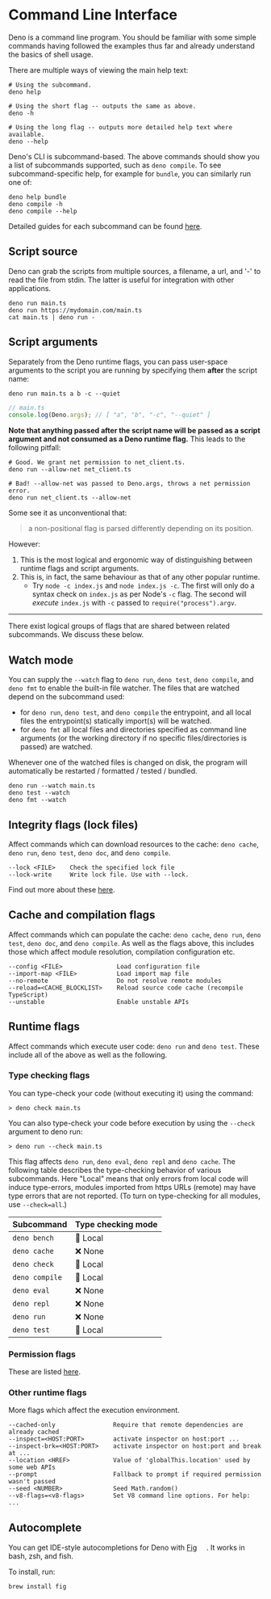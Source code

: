 # Command Line Interface

Deno is a command line program. You should be familiar with some simple commands
having followed the examples thus far and already understand the basics of shell
usage.

There are multiple ways of viewing the main help text:

```shell
# Using the subcommand.
deno help

# Using the short flag -- outputs the same as above.
deno -h

# Using the long flag -- outputs more detailed help text where available.
deno --help
```

Deno's CLI is subcommand-based. The above commands should show you a list of
subcommands supported, such as `deno compile`. To see subcommand-specific help,
for example for `bundle`, you can similarly run one of:

```shell
deno help bundle
deno compile -h
deno compile --help
```

Detailed guides for each subcommand can be found [here](../tools.md).

## Script source

Deno can grab the scripts from multiple sources, a filename, a url, and '-' to
read the file from stdin. The latter is useful for integration with other
applications.

```shell
deno run main.ts
deno run https://mydomain.com/main.ts
cat main.ts | deno run -
```

## Script arguments

Separately from the Deno runtime flags, you can pass user-space arguments to the
script you are running by specifying them **after** the script name:

```shell
deno run main.ts a b -c --quiet
```

```ts
// main.ts
console.log(Deno.args); // [ "a", "b", "-c", "--quiet" ]
```

**Note that anything passed after the script name will be passed as a script
argument and not consumed as a Deno runtime flag.** This leads to the following
pitfall:

```shell
# Good. We grant net permission to net_client.ts.
deno run --allow-net net_client.ts

# Bad! --allow-net was passed to Deno.args, throws a net permission error.
deno run net_client.ts --allow-net
```

Some see it as unconventional that:

> a non-positional flag is parsed differently depending on its position.

However:

1. This is the most logical and ergonomic way of distinguishing between runtime
   flags and script arguments.
2. This is, in fact, the same behaviour as that of any other popular runtime.
   - Try `node -c index.js` and `node index.js -c`. The first will only do a
     syntax check on `index.js` as per Node's `-c` flag. The second will
     _execute_ `index.js` with `-c` passed to `require("process").argv`.

---

There exist logical groups of flags that are shared between related subcommands.
We discuss these below.

## Watch mode

You can supply the `--watch` flag to `deno run`, `deno test`, `deno compile`,
and `deno fmt` to enable the built-in file watcher. The files that are watched
depend on the subcommand used:

- for `deno run`, `deno test`, and `deno compile` the entrypoint, and all local
  files the entrypoint(s) statically import(s) will be watched.
- for `deno fmt` all local files and directories specified as command line
  arguments (or the working directory if no specific files/directories is
  passed) are watched.

Whenever one of the watched files is changed on disk, the program will
automatically be restarted / formatted / tested / bundled.

```shell
deno run --watch main.ts
deno test --watch
deno fmt --watch
```

## Integrity flags (lock files)

Affect commands which can download resources to the cache: `deno cache`,
`deno run`, `deno test`, `deno doc`, and `deno compile`.

```terminal
--lock <FILE>    Check the specified lock file
--lock-write     Write lock file. Use with --lock.
```

Find out more about these [here](../basics/modules/integrity_checking.md).

## Cache and compilation flags

Affect commands which can populate the cache: `deno cache`, `deno run`,
`deno test`, `deno doc`, and `deno compile`. As well as the flags above, this
includes those which affect module resolution, compilation configuration etc.

```terminal
--config <FILE>               Load configuration file
--import-map <FILE>           Load import map file
--no-remote                   Do not resolve remote modules
--reload=<CACHE_BLOCKLIST>    Reload source code cache (recompile TypeScript)
--unstable                    Enable unstable APIs
```

## Runtime flags

Affect commands which execute user code: `deno run` and `deno test`. These
include all of the above as well as the following.

### Type checking flags

You can type-check your code (without executing it) using the command:

```shell
> deno check main.ts
```

You can also type-check your code before execution by using the `--check`
argument to deno run:

```shell
> deno run --check main.ts
```

This flag affects `deno run`, `deno eval`, `deno repl` and `deno cache`. The
following table describes the type-checking behavior of various subcommands.
Here "Local" means that only errors from local code will induce type-errors,
modules imported from https URLs (remote) may have type errors that are not
reported. (To turn on type-checking for all modules, use `--check=all`.)

| Subcommand     | Type checking mode |
| -------------- | ------------------ |
| `deno bench`   | 📁 Local           |
| `deno cache`   | ❌ None            |
| `deno check`   | 📁 Local           |
| `deno compile` | 📁 Local           |
| `deno eval`    | ❌ None            |
| `deno repl`    | ❌ None            |
| `deno run`     | ❌ None            |
| `deno test`    | 📁 Local           |

### Permission flags

These are listed [here](../basics/permissions.md#permissions-list).

### Other runtime flags

More flags which affect the execution environment.

```terminal
--cached-only                Require that remote dependencies are already cached
--inspect=<HOST:PORT>        activate inspector on host:port ...
--inspect-brk=<HOST:PORT>    activate inspector on host:port and break at ...
--location <HREF>            Value of 'globalThis.location' used by some web APIs
--prompt                     Fallback to prompt if required permission wasn't passed
--seed <NUMBER>              Seed Math.random()
--v8-flags=<v8-flags>        Set V8 command line options. For help: ...
```

## Autocomplete

You can get IDE-style autocompletions for Deno with [Fig](https://fig.io/)
<a href="https://fig.io/" target="_blank"><img src="https://fig.io/badges/Logo.svg" width="15" height="15"/></a>.
It works in bash, zsh, and fish.

To install, run:

```shell
brew install fig
```
